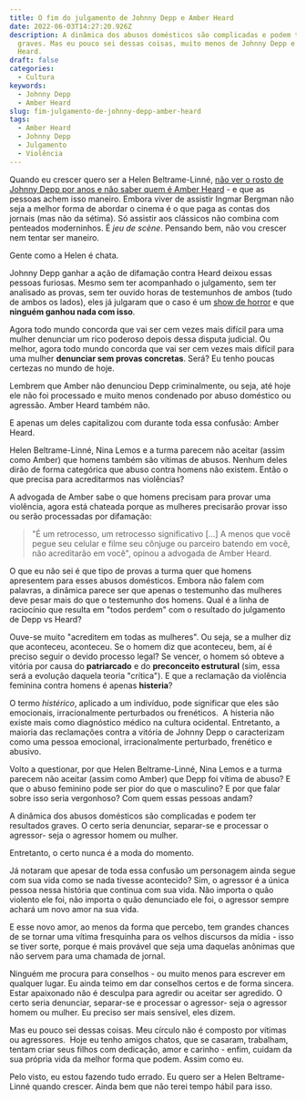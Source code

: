 ```yaml
---
title: O fim do julgamento de Johnny Depp e Amber Heard
date: 2022-06-03T14:27:20.926Z
description: A dinâmica dos abusos domésticos são complicadas e podem ter resultados
  graves. Mas eu pouco sei dessas coisas, muito menos de Johnny Depp e Amber
  Heard.
draft: false
categories:
  - Cultura
keywords:
  - Johnny Depp
  - Amber Heard
slug: fim-julgamento-de-johnny-depp-amber-heard
tags:
  - Amber Heard
  - Johnny Depp
  - Julgamento
  - Violência
---
```

Quando eu crescer quero ser a Helen Beltrame-Linné, [não ver o rosto de Johnny Depp por anos e não saber quem é Amber Heard](https://www1.folha.uol.com.br/ilustrada/2022/05/johnny-depp-fez-de-amber-heard-uma-vila-megera-em-juri-circense.shtml) - e que as pessoas achem isso maneiro. Embora viver de assistir Ingmar Bergman não seja a melhor forma de abordar o cinema é o que paga as contas dos jornais (mas não da sétima). Só assistir aos clássicos não combina com penteados moderninhos. É *jeu de scène*. Pensando bem, não vou crescer nem tentar ser maneiro.

Gente como a Helen é chata.

Johnny Depp ganhar a ação de difamação contra Heard deixou essas pessoas furiosas. Mesmo sem ter acompanhado o julgamento, sem ter analisado as provas, sem ter ouvido horas de testemunhos de ambos (tudo de ambos os lados), eles já julgaram que o caso é um [show de horror](https://www.uol.com.br/universa/colunas/nina-lemos/2022/06/01/amber-x-heard-ninguem-ganhou-com-o-julgamento-show-de-horror.htm) e que **ninguém ganhou nada com isso**.

Agora todo mundo concorda que vai ser cem vezes mais difícil para uma mulher denunciar um rico poderoso depois dessa disputa judicial. Ou melhor, agora todo mundo concorda que vai ser cem vezes mais difícil para uma mulher **denunciar sem provas concretas**. Será? Eu tenho poucas certezas no mundo de hoje.

Lembrem que Amber não denunciou Depp criminalmente, ou seja, até hoje ele não foi processado e muito menos condenado por abuso doméstico ou agressão. Amber Heard também não.

E apenas um deles capitalizou com durante toda essa confusão: Amber Heard.

Helen Beltrame-Linné, Nina Lemos e a turma parecem não aceitar (assim como Amber) que homens também são vítimas de abusos. Nenhum deles dirão de forma categórica que abuso contra homens não existem. Então o que precisa para acreditarmos nas violências?

A advogada de Amber sabe o que homens precisam para provar uma violência, agora está chateada porque as mulheres precisarão provar isso ou serão processadas por difamação:

> "É um retrocesso, um retrocesso significativo [...] A menos que você pegue seu celular e filme seu cônjuge ou parceiro batendo em você, não acreditarão em você", opinou a advogada de Amber Heard.

O que eu não sei é que tipo de provas a turma quer que homens apresentem para esses abusos domésticos. Embora não falem com palavras, a dinâmica parece ser que apenas o testemunho das mulheres deve pesar mais do que o testemunho dos homens. Qual é a linha de raciocínio que resulta em "todos perdem" com o resultado do julgamento de Depp vs Heard?

Ouve-se muito "acreditem em todas as mulheres". Ou seja, se a mulher diz que aconteceu, aconteceu. Se o homem diz que aconteceu, bem, aí é preciso seguir o devido processo legal? Se vencer, o homem só obteve a vitória por causa do **patriarcado** e do **preconceito estrutural** (sim, essa será a evolução daquela teoria "crítica"). E que a reclamação da violência feminina contra homens é apenas **histeria**?

O termo *histérico*, aplicado a um indivíduo, pode significar que eles são emocionais, irracionalmente perturbados ou frenéticos.  A histeria não existe mais como diagnóstico médico na cultura ocidental. Entretanto, a maioria das reclamações contra a vitória de Johnny Depp o caracterizam como uma pessoa emocional, irracionalmente perturbado, frenético e abusivo.

Volto a questionar, por que Helen Beltrame-Linné, Nina Lemos e a turma parecem não aceitar (assim como Amber) que Depp foi vítima de abuso? E que o abuso feminino pode ser pior do que o masculino? E por que falar sobre isso seria vergonhoso? Com quem essas pessoas andam?

A dinâmica dos abusos domésticos são complicadas e podem ter resultados graves. O certo seria denunciar, separar-se e processar o agressor- seja o agressor homem ou mulher.

Entretanto, o certo nunca é a moda do momento.

Já notaram que apesar de toda essa confusão um personagem ainda segue com sua vida como se nada tivesse acontecido? Sim, o agressor é a única pessoa nessa história que continua com sua vida. Não importa o quão violento ele foi, não importa o quão denunciado ele foi, o agressor sempre achará um novo amor na sua vida.

E esse novo amor, ao menos da forma que percebo, tem grandes chances de se tornar uma vítima fresquinha para os velhos discursos da mídia - isso se tiver sorte, porque é mais provável que seja uma daquelas anônimas que não servem para uma chamada de jornal.

Ninguém me procura para conselhos - ou muito menos para escrever em qualquer lugar. Eu ainda teimo em dar conselhos certos e de forma sincera. Estar apaixonado não é desculpa para agredir ou aceitar ser agredido. O certo seria denunciar, separar-se e processar o agressor- seja o agressor homem ou mulher. Eu preciso ser mais sensível, eles dizem.

Mas eu pouco sei dessas coisas. Meu círculo não é composto por vítimas ou agressores.  Hoje eu tenho amigos chatos, que se casaram, trabalham, tentam criar seus filhos com dedicação, amor e carinho - enfim, cuidam da sua própria vida da melhor forma que podem. Assim como eu.

Pelo visto, eu estou fazendo tudo errado. Eu quero ser a Helen Beltrame-Linné quando crescer. Ainda bem que não terei tempo hábil para isso.